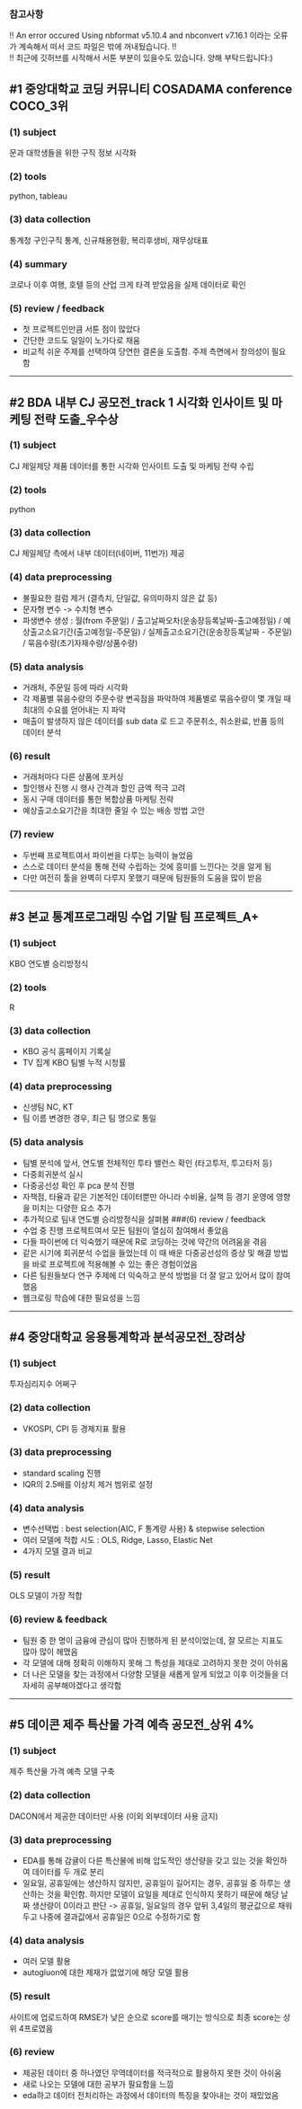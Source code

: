 ### 참고사항
!! An error occured Using nbformat v5.10.4 and nbconvert v7.16.1 이라는 오류가 계속해서 떠서 코드 파일은 밖에 꺼내뒀습니다. !!
<br/>!! 최근에 깃허브를 시작해서 서툰 부분이 있을수도 있습니다. 양해 부탁드립니다:)

## #1 중앙대학교 코딩 커뮤니티 COSADAMA conference COCO_**3위**
### (1) subject
문과 대학생들을 위한 구직 정보 시각화  
### (2) tools
python, tableau  
### (3) data collection  
통계청 구인구직 통계, 신규채용현황, 복리후생비, 재무상태표
### (4) summary
코로나 이후 여행, 호텔 등의 산업 크게 타격 받았음을 실제 데이터로 확인
### (5) review / feedback
- 첫 프로젝트인만큼 서툰 점이 많았다
- 간단한 코드도 일일이 노가다로 채움
- 비교적 쉬운 주제를 선택하여 당연한 결론을 도출함. 주제 측면에서 창의성이 필요함

---

## #2 BDA 내부 CJ 공모전_track 1 시각화 인사이트 및 마케팅 전략 도출_**우수상**
### (1) subject
CJ 제일제당 제품 데이터를 통한 시각화 인사이트 도출 및 마케팅 전략 수립
### (2) tools
python
### (3) data collection
CJ 제일제당 측에서 내부 데이터(네이버, 11번가) 제공
### (4) data preprocessing
- 불필요한 컬럼 제거 (결측치, 단일값, 유의미하지 않은 값 등)
- 문자형 변수 -> 수치형 변수
- 파생변수 생성 : 월(from 주문일) / 출고날짜오차(운송장등록날짜-출고예정일) / 예상출고소요기간(출고예정일-주문일) / 실제출고소요기간(운송장등록날짜 - 주문일) / 묶음수량(초기자재수량/상품수량)
### (5) data analysis
- 거래처, 주문일 등에 따라 시각화
- 각 제품별 묶음수량의 주문수량 변곡점을 파악하여 제품별로 묶음수량이 몇 개일 때 최대의 수요를 얻어내는 지 파악
- 매출이 발생하지 않은 데이터를 sub data 로 드고 주문취소, 취소완료, 반품 등의 데이터 분석
### (6) result
- 거래처마다 다른 상품에 포커싱
- 할인행사 진행 시 행사 간격과 할인 금액 적극 고려
- 동시 구매 데이터를 통한 복합상품 마케팅 전략
- 예상출고소요기간을 최대한 줄일 수 있는 배송 방법 고안
### (7) review
- 두번째 프로젝트여서 파이썬을 다루는 능력이 늘었음
- 스스로 데이터 분석을 통해 전략 수립하는 것에 흥미를 느낀다는 것을 알게 됨
- 다만 여전히 툴을 완벽히 다루지 못했기 때문에 팀원들의 도움을 많이 받음

---

## #3 본교 통계프로그래밍 수업 기말 팀 프로젝트_**A+**
### (1) subject
KBO 연도별 승리방정식 
### (2) tools
R
### (3) data collection
- KBO 공식 홈페이지 기록실
- TV 집계 KBO 팀별 누적 시청률
### (4) data preprocessing
- 신생팀 NC, KT 
- 팀 이름 변경한 경우, 최근 팀
명으로 통일
### (5) data analysis 
- 팀별 분석에 앞서, 연도별 전체적인 투타 밸런스 확인 (타고투저, 투고타저 등)
- 다중회귀분석 실시
- 다중공선성 확인 후 pca 분석 진행
- 자책점, 타율과 같은 기본적인 데이터뿐만 아니라 수비율, 실책 등 경기 운영에 영향을 미치는 다양한 요소 추가
- 추가적으로 팀내 연도별 승리방정식을 살펴봄 
###(6) review / feedback
- 수업 중 진행 프로젝트여서 모든 팀원이 열심히 참여해서 좋았음
- 다들 파이썬에 더 익숙했기 때문에 R로 코딩하는 것에 약간의 어려움을 겪음
- 같은 시기에 회귀분석 수업을 들었는데 이 때 배운 다중공선성의 증상 및 해결 방법을 바로 프로젝트에 적용해볼 수 있는 좋은 경험이었음
- 다른 팀원들보다 연구 주제에 더 익숙하고 분석 방법을 더 잘 알고 있어서 많이 참여했음
- 웹크로링 학습에 대한 필요성을 느낌

---
## #4 중앙대학교 응용통계학과 분석공모전_**장려상**
### (1) subject
투자심리지수 어쩌구
### (2) data collection
- VKOSPI, CPI 등 경제지표 활용
### (3) data preprocessing 
- standard scaling 진행
- IQR의 2.5배를 이상치 제거 범위로 설정
### (4) data analysis
- 변수선택법 : best selection(AIC, F 통계량 사용) & stepwise selection 
- 여러 모델에 적합 시도 : OLS, Ridge, Lasso, Elastic Net
- 4가지 모델 결과 비교
### (5) result
OLS 모델이 가장 적합
### (6) review & feedback
- 팀원 중 한 명이 금융에 관심이 많아 진행하게 된 분석이었는데, 잘 모르는 지표도 많아 많이 헤맸음
- 각 모델에 대해 정확히 이해하지 못해 그 특성을 제대로 고려하지 못한 것이 아쉬움
- 더 나은 모델을 찾는 과정에서 다양함 모델을 새롭게 알게 되었고 이후 이것들을 더 자세히 공부해야겠다고 생각함

---

## #5 데이콘 제주 특산물 가격 예측 공모전_**상위 4%**
### (1) subject
제주 특산물 가격 예측 모델 구축
### (2) data collection
DACON에서 제공한 데이터만 사용 (이외 외부데이터 사용 금지)
### (3) data preprocessing
- EDA를 통해 감귤이 다른 특산물에 비해 압도적인 생산량을 갖고 있는 것을 확인하여 데이터를 두 개로 분리
- 일요일, 공휴일에는 생산하지 않지만, 공휴일이 길어지는 경우, 공휴일 중 하루는 생산하는 것을 확인함. 하지만 모델이 요일을 제대로 인식하지 못하기 때문에 해당 날짜 생산량이 0이라고 판단 -> 공휴일, 일요일의 경우 앞뒤 3,4일의 평균값으로 채워두고 나중에 결과값에서 공휴일은 0으로 수정하기로 함

### (4) data analysis
- 여러 모델 활용
- autogluon에 대한 제재가 없었기에 해당 모델 활용
### (5) result
사이트에 업로드하여 RMSE가 낮은 순으로 score를 매기는 방식으로 최종 score는 상위 4프로였음 
### (6) review
- 제공된 데이터 중 하나였던 무역데이터를 적극적으로 활용하지 못한 것이 아쉬움
- 새로 나오는 모델에 대한 공부가 필요함을 느낌
- eda하고 데이터 전처리하는 과정에서 데이터의 특징을 찾아내는 것이 재밌었음

